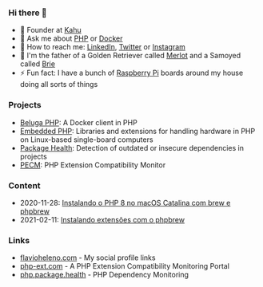 ### Hi there 👋

- 💼  Founder at [Kahu](https://kahu.io)
- 💬  Ask me about [PHP](https://php.net) or [Docker](https://docker.com)
- 📨  How to reach me: [LinkedIn](https://www.linkedin.com/in/flavioheleno/), [Twitter](https://twitter.com/flavioheleno) or [Instagram](https://instagram.com/flavioheleno)
- 🐶  I'm the father of a Golden Retriever called [Merlot](https://instagram.com/merlot.golden) and a Samoyed called [Brie](https://instagram.com/brie.samoyed)
- ⚡  Fun fact: I have a bunch of [Raspberry Pi](https://www.raspberrypi.org/) boards around my house doing all sorts of things

### Projects

- [Beluga PHP](https://github.com/beluga-php): A Docker client in PHP
- [Embedded PHP](https://github.com/embedded-php): Libraries and extensions for handling hardware in PHP on Linux-based single-board computers
- [Package Health](https://github.com/package-health): Detection of outdated or insecure dependencies in projects
- [PECM](https://github.com/pecm): PHP Extension Compatibility Monitor

### Content

- 2020-11-28: [Instalando o PHP 8 no macOS Catalina com brew e phpbrew](content/20201128-instalando-o-php-8-no-macos-com-brew-e-phpbrew.md)
- 2021-02-11: [Instalando extensões com o phpbrew](content/20210211-instalando-extensoes-com-o-phpbrew.md)

### Links

- [flavioheleno.com](https://flavioheleno.com) - My social profile links
- [php-ext.com](https://php-ext.com) - A PHP Extension Compatibility Monitoring Portal
- [php.package.health](https://php.package.health) - PHP Dependency Monitoring
